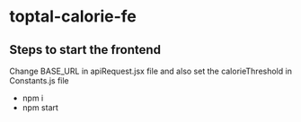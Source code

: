 # toptal-calorie-fe

## Steps to start the frontend

Change BASE_URL in apiRequest.jsx file and also set the calorieThreshold in Constants.js file

- npm i
- npm start

